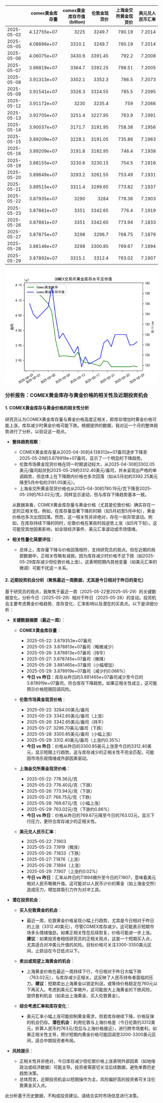 |            |   comex黄金库存量 |   comex黄金库存市值(billion) |   伦敦金现货价 |   上海金交所黄金现货价 |   美元兑人民币汇率 |
|:-----------|------------------:|-----------------------------:|---------------:|-----------------------:|-------------------:|
| 2025-05-02 |       4.12755e+07 |                       3225   |        3249.7  |                 780.19 |             7.2014 |
| 2025-05-05 |       4.08886e+07 |                       3310.1 |        3249.7  |                 780.19 |             7.2014 |
| 2025-05-06 |       4.06075e+07 |                       3430.9 |        3391.45 |                 792.2  |             7.2008 |
| 2025-05-07 |       3.96819e+07 |                       3364.7 |        3392.25 |                 798.51 |             7.2005 |
| 2025-05-08 |       3.91313e+07 |                       3302.1 |        3352.3  |                 786.5  |             7.2073 |
| 2025-05-09 |       3.91541e+07 |                       3326.3 |        3324.55 |                 785.5  |             7.2095 |
| 2025-05-12 |       3.91172e+07 |                       3230   |        3235.4  |                 759    |             7.2066 |
| 2025-05-13 |       3.92705e+07 |                       3251.4 |        3227.95 |                 763.9  |             7.1991 |
| 2025-05-14 |       3.90037e+07 |                       3171.7 |        3191.95 |                 758.38 |             7.1956 |
| 2025-05-15 |       3.89209e+07 |                       3228.1 |        3191.05 |                 735.86 |             7.1963 |
| 2025-05-16 |       3.89209e+07 |                       3191.8 |        3182.95 |                 746.4  |             7.1938 |
| 2025-05-19 |       3.88155e+07 |                       3230.6 |        3230.15 |                 754.5  |             7.1916 |
| 2025-05-20 |       3.89849e+07 |                       3293.2 |        3261.55 |                 753.49 |             7.1931 |
| 2025-05-21 |       3.89515e+07 |                       3311.4 |        3299.65 |                 773.82 |             7.1937 |
| 2025-05-22 |       3.87935e+07 |                       3290   |        3284    |                 778.36 |             7.1903 |
| 2025-05-23 |       3.87881e+07 |                       3351   |        3342.65 |                 776.4  |             7.1919 |
| 2025-05-26 |       3.87881e+07 |                       3351   |        3342.65 |                 773.94 |             7.1833 |
| 2025-05-27 |       3.87875e+07 |                       3298   |        3296.7  |                 768.75 |             7.1876 |
| 2025-05-28 |       3.88146e+07 |                       3298   |        3300.85 |                 769.67 |             7.1894 |
| 2025-05-29 |       3.87892e+07 |                       3315.1 |        3312.4  |                 763.02 |             7.1907 |

![图](gold.png)

### 分析报告：COMEX黄金库存与黄金价格的相关性及近期投资机会

#### 1. COMEX黄金库存与黄金价格的相关性分析
研究员认为COMEX黄金库存量与黄金价格高度正相关，即库存增加时黄金价格可能上涨，库存减少时黄金价格可能下跌。根据提供的数据，我对近一个月的整体趋势进行了分析，以验证这一观点。

- **整体趋势观察**：
  - COMEX黄金库存量从2025-04-30的4.138312e+07盎司逐步下降至2025-05-29的3.878919e+07盎司，显示了一个明显的下降趋势。
  - 伦敦市场黄金现货价格在同一时期波动较大，从2025-04-30的3302.05美元/盎司起伏到2025-05-29的3312.40美元/盎司，并未呈现出严格的单调趋势，但总体上在下降期内价格也多次回落（如从5月初的3392.25美元降至5月中旬的3191.05美元）。
  - 上海金交所黄金现货价格也从2025-04-30的780.19元/克下降至2025-05-29的763.02元/克，同样显示波动，但与库存下降趋势基本一致。

  从数据来看，COMEX黄金库存量与黄金价格（尤其是伦敦价格）确实存在一定的正相关性。例如，在库存量显著下降的时期（如5月初至5月中旬），黄金价格也多次出现回落。然而，这一相关性并非绝对，存在一些异常波动。例如，在库存持续下降的同时，伦敦价格在某些时段逆势上涨（如5月下旬）。这可能受其他因素影响，如全球经济事件、美元汇率波动或市场情绪。

- **相关性量化简要评估**：
  - 总体上，库存量下降与价格回落相符，支持研究员的观点。但在近期的局部数据中，正相关性略有减弱，因为库存减少时价格不总下跌（如2025-05-29库存减少但伦敦价格上涨）。这表明短期内其他变量（如美元汇率的微调）可能干扰这一关系。

#### 2. 近期投资机会分析（聚焦最近一周数据，尤其是今日相对于昨日的变化）
基于研究员的观点，我聚焦于最近一周（2025-05-22至2025-05-29）的关键数据变化，分析今日（2025-05-29）相对于昨日（2025-05-28）的变动。投资机会主要考虑黄金价格趋势、库存变化、汇率影响以及潜在的买卖点。以下是详细分析：

- **关键数据摘要（最近一周）**：
  - **COMEX黄金库存量**：
    - 2025-05-22: 3.879353e+07盎司
    - 2025-05-23: 3.878813e+07盎司（略微减少）
    - 2025-05-26: 3.878813e+07盎司（持平）
    - 2025-05-27: 3.878745e+07盎司（微降）
    - 2025-05-28: 3.881465e+07盎司（小幅增加）
    - 2025-05-29: 3.878919e+07盎司（减少约0.066%）
    - **今日 vs 昨日**：库存从昨日的3.881465e+07盎司减少至今日的3.878919e+07盎司，符合库存下降趋势。如果正相关性成立，这可能预示价格短期回调风险。

  - **伦敦市场黄金现货价格**：
    - 2025-05-22: 3284.00美元/盎司
    - 2025-05-23: 3342.65美元/盎司（上涨）
    - 2025-05-26: 3342.65美元/盎司（持平）
    - 2025-05-27: 3296.70美元/盎司（下跌）
    - 2025-05-28: 3300.85美元/盎司（小幅上涨）
    - 2025-05-29: 3312.40美元/盎司（上涨约0.35%）
    - **今日 vs 昨日**：价格从昨日的3300.85美元上涨至今日的3312.40美元，显示短期上行趋势。这与库存减少的正相关性不完全匹配，可能因市场乐观情绪或外部因素驱动。

  - **上海金交所黄金现货价格**：
    - 2025-05-22: 778.36元/克
    - 2025-05-23: 776.40元/克（下跌）
    - 2025-05-26: 773.94元/克（下跌）
    - 2025-05-27: 768.75元/克（下跌）
    - 2025-05-28: 769.67元/克（小幅上涨）
    - 2025-05-29: 763.02元/克（下跌约0.86%）
    - **今日 vs 昨日**：价格从昨日的769.67元降至今日的763.02元，显示下行压力，更符合库存减少的正相关性。

  - **美元兑人民币汇率**：
    - 2025-05-22: 7.1903
    - 2025-05-23: 7.1919（微涨）
    - 2025-05-26: 7.1833（下跌）
    - 2025-05-27: 7.1876（上涨）
    - 2025-05-28: 7.1894（上涨）
    - 2025-05-29: 7.1907（上涨约0.02%）
    - **今日 vs 昨日**：汇率从昨日的7.1894微升至今日的7.1907，意味着美元相对人民币略微升值。这可能对以人民币计价的黄金（如上海金交所）造成压力，增加其吸引力作为对冲工具。

- **潜在投资机会**：
  - **买入伦敦黄金的机会**：
    - 最近一周，伦敦黄金价格呈现小幅上行趋势，尤其是今日相对于昨日的上涨（3312.40美元），尽管COMEX库存减少。这可能表示短期市场多头情绪强劲，如果正相关性在后续恢复，价格可能进一步上涨。**建议**：如果投资者相信研究员的正相关观点，这是一个短期买入点，尤其适合对冲美元升值的风险。目标价格可关注3300-3350美元区间，止损设在今日低点以下。
    
  - **卖出或观望上海黄金的机会**：
    - 上海黄金价格在最近一周持续下行，今日相对于昨日大幅下跌（763.02元），与库存减少正相关。这反映了人民币持有者面临的压力。**建议**：短期卖出上海黄金以锁定利润，或等待价格稳定在760元以下再买入。考虑到美元汇率微升，这可能放大上海黄金的下跌风险，提供套利机会（如卖出上海黄金、买入伦敦黄金）。

  - **综合考虑汇率和库存变化**：
    - 美元汇率小幅上涨可能抑制黄金需求，但若库存继续下降，价格反弹的机会仍存。**潜在机会**：利用伦敦与上海价格差（今日伦敦约3312美元，折算人民币约763元/克后与上海价格接近），进行跨市场套利。如果正相关性主导，预计短期内黄金价格可能回调至3200-3300美元区间，适合中期投资者布局。

- **风险提示**：
  - 正相关性并非绝对，今日库存减少但伦敦价格上涨表明外部因素（如地缘政治或经济数据）可能主导。投资者需密切关注后续数据，避免单靠历史趋势决策。
  - 总体而言，近期投资机会以短期操作为主，风险偏好高的投资者可关注伦敦黄金买入点。

此分析基于历史数据，不构成投资建议。请结合实时市场信息进行决策。